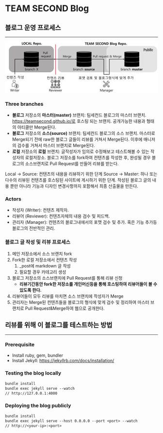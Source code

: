 # TEAM SECOND Blog

## 블로그 운영 프로세스

---

![Team second blogging process](./assets/img/github/blog_process.png)

### Three branches 

* **블로그** 저장소의 **마스터(master)** 브랜치:  팀세컨드 블로그의 마스터 브랜치. https://teamsecond.github.io/로 호스팅 되는 브랜치. 공개가능한 내용과 형태의 아티클만 Merge된다.
* **블로그** 저장소의 **소스(source)** 브랜치: 팀세컨드 블로그의 소스 브랜치. 마스터로 Merge되기 전에 raw한 블로그 글들이 리뷰를 거쳐서 Merge된다. 이후에 매니저의 검수를 거쳐서 마스터 브랜치로 Merge된다. 
* **로컬** 저장소의 **로컬** 브랜치: 글작성자가 임의로 수정해보고 테스트해볼 수 있는 작성자의 로컬저장소. 블로그 저장소를 fork하여 컨텐츠를 작성한 후, 완성될 경우 블로그의 소스브랜치로 Pull Request를 만들어 리뷰를 받는다.  

Local -> Source: 컨텐츠의 내용을 리뷰하기 위한 단계
Source -> Master: 하나 또는 다수의 리뷰된 컨텐츠를 호스팅된 사이트에 게시하기 위한 단계. 작성된 블로그 글의 내용 뿐만 아니라 기능과 디자인 변경사항까지 포함해서 최종 산출물을 만든다.

### Actors

* 작성자 (Writer): 컨텐츠 제작자. 
* 리뷰어 (Reviewer): 컨텐츠자체의 내용 검수 및 피드백.
* 관리자 (Manager): 컨텐츠의 블로그내에서의 포맷 검수 및 추가. 혹은 기능 추가등 블로그의 전반적인 관리.

### 블로그 글 작성 및 리뷰 프로세스

1. 메인 저장소에서 소스 브랜치 fork 
2. Fork한 로컬 저장소에서 컨텐츠 작성
   1. _post에 markdown 글 작성
   2. 필요할 경우 카테고리 생성
3. 블로그 저장소의 소스브랜치에 Pull Request를 통해 리뷰 신청
   * **리뷰기간동안  fork한 저장소를 개인머신등을 통해 호스팅하여 리뷰어들이 볼 수 있도록 한다.**
4. 리뷰어들이 모두 리뷰를 마치면 소스 브랜치에 작성자가 Merge
5. 관리자는 Merge된 컨텐츠들을 블로그의 형식에 맞게 검수 및 정리하여 마스터 브랜치로 Pull Request&Merge하여 웹으로 공개한다.

## 리뷰를 위해 이 블로그를 테스트하는 방법

---
### Prerequisite

- Install ruby, gem, bundler
- Install Jekyll: https://jekyllrb.com/docs/installation/

### Testing the blog locally
```
bundle install
bundle exec jekyll serve --watch
// http://127.0.0.1:4000
```

### Deploying the blog publicly
```
bundle install
bundle exec jekyll serve --host 0.0.0.0 --port <port> --watch
// http://<your-ip>:<port>
```